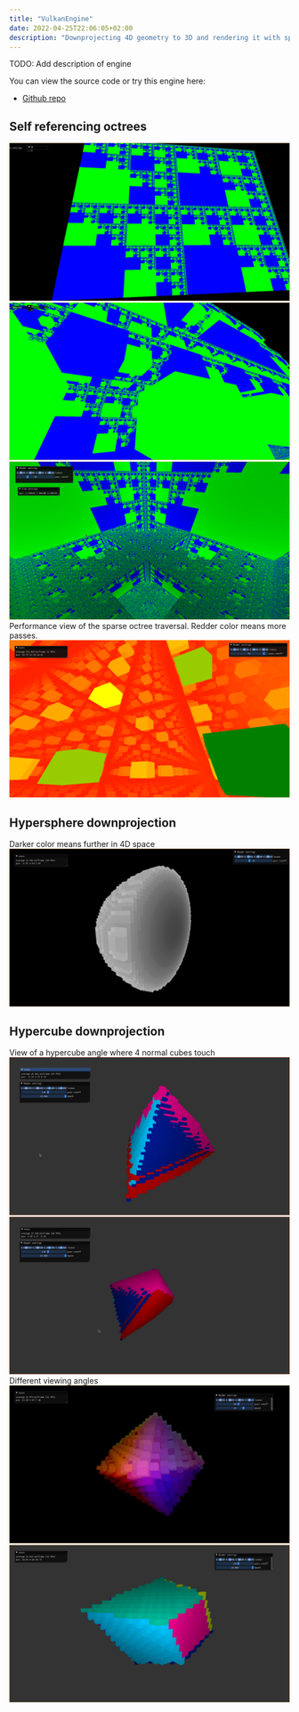 ```yaml
---
title: "VulkanEngine"
date: 2022-04-25T22:06:05+02:00
description: "Downprojecting 4D geometry to 3D and rendering it with sparse octrees"
---
```


TODO: Add description of engine

You can view the source code or try this engine here: 
- [Github repo](https://github.com/angelocarly/vulkanengine)  

## Self referencing octrees
![fractal2](images/fractal2.png)
![fractal](images/fractal.png)
![fractal3](images/fractal3.png)
Performance view of the sparse octree traversal. Redder color means more passes.
![octree performance](images/octree_performance.png)

## Hypersphere downprojection
Darker color means further in 4D space
![hypersphere slice](images/hypersphere_slice.png)

## Hypercube downprojection
View of a hypercube angle where 4 normal cubes touch
![hypercube](images/hypercube.png)
![hypercube2](images/hypercube2.png)
Different viewing angles
![hypercube projection](images/hypercube_projection.png)
![hypercube projection 2](images/hypercube_projection2.png)

